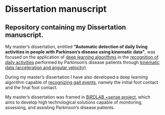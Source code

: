 # Dissertation manuscript
## Repository containing my Dissertation manuscript.

My master’s dissertation, entitled **“Automatic detection of daily living activities in people with Parkinson’s disease using kinematic data”**, was focused on the application of <ins>deep learning algorithms</ins> in the <ins>recognition of daily activities</ins> performed by Parkinson’s disease patients through <ins>kinematic data (acceleration and angular velocity)</ins>. 

During my master’s dissertation I have also developed a deep learning algorithm capable of <ins>recognizing gait events</ins>, namely the initial foot contact and the final foot contact.

My master’s dissertation was framed in [BiRDLAB +sense project](http://birdlab.dei.uminho.pt/biofeedback-devices/), which aims to develop high technological solutions capable of monitoring, assessing, and assisting Parkinson’s disease patients.
